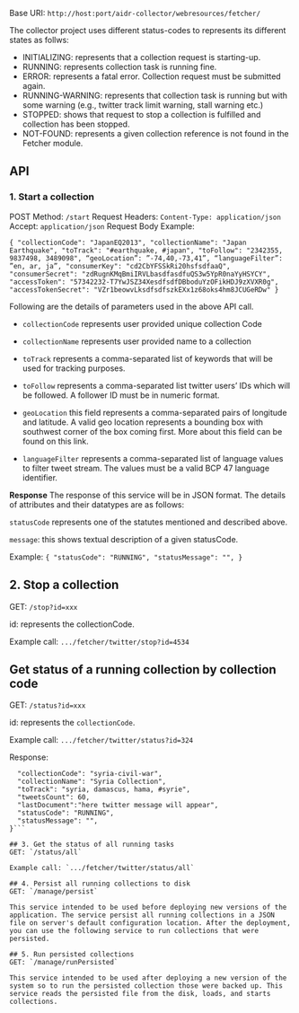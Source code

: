 Base URI: `http://host:port/aidr-collector/webresources/fetcher/`

The collector project uses different status-codes to represents its different states as follws:

* INITIALIZING: represents that a collection request is starting-up. 
* RUNNING: represents collection task is running fine.
* ERROR: represents a fatal error. Collection request must be submitted again.
* RUNNING-WARNING: represents that collection task is running but with some warning (e.g., twitter track limit warning, stall warning etc.)
* STOPPED: shows that request to stop a collection is fulfilled and collection has been stopped.
* NOT-FOUND: represents a given collection reference is not found in the Fetcher module.

## API

### 1. Start a collection
POST Method: `/start`
	Request Headers: `Content-Type: application/json`
	Accept:  `application/json` 
	Request Body Example: 

`{
  "collectionCode": "JapanEQ2013",
  "collectionName": "Japan Earthquake",
  "toTrack": "#earthquake, #japan",
  "toFollow": "2342355, 9837498, 3489098",
  “geoLocation”: ”-74,40,-73,41”,
  “languageFilter”: ”en, ar, ja”,
  "consumerKey": "cd2CbYFSSkRi20hsfsdfaaQ",
  "consumerSecret": "zdRugnKMqBmiIRVLbasdfasdfuQS3w5YpR0naYyHSYCY",
  "accessToken": "57342232-T7YwJSZ34XesdfsdfDBboduYzOFikHDJ9zXVXR0g",
  "accessTokenSecret": "VZr1beowvLksdfsdfszkEXx1z68oks4hm8JCUGeRDw"
}`

Following are the details of parameters used in the above API call.

* `collectionCode` represents user provided unique collection Code
* `collectionName` represents user provided name to a collection 
* `toTrack` represents a comma-separated list of keywords that will be used for tracking purposes.
* `toFollow` represents a comma-separated list twitter users’ IDs which will be followed. A follower ID must be in numeric format.
* `geoLocation` this field represents a comma-separated pairs of longitude and latitude. A valid geo location represents a bounding box with southwest corner of the box coming first. More about this field can be found on this link.

* `languageFilter` represents a comma-separated list of language values to filter tweet stream. The values must be a valid BCP 47 language identifier. 

**Response**
The response of this service will be in JSON format. The details of attributes and their datatypes are as follows:

`statusCode` represents one of the statutes mentioned and described above.

`message`: this shows textual description of a given statusCode. 

Example:
`{
  "statusCode": "RUNNING",
  "statusMessage": "",
}`

## 2. Stop a collection
GET: `/stop?id=xxx`

id: represents the collectionCode.

Example call: `.../fetcher/twitter/stop?id=4534`

## Get status of a running collection by collection code 
GET: `/status?id=xxx`

id: represents the `collectionCode`.

Example call: `.../fetcher/twitter/status?id=324`

Response:
```{
  "collectionCode": "syria-civil-war",
  "collectionName": "Syria Collection",
  "toTrack": "syria, damascus, hama, #syrie",
  "tweetsCount": 60,
  "lastDocument":"here twitter message will appear",
  "statusCode": "RUNNING",
  "statusMessage": "",
}```
			
## 3. Get the status of all running tasks 
GET: `/status/all`

Example call: `.../fetcher/twitter/status/all`

## 4. Persist all running collections to disk 
GET: `/manage/persist`

This service intended to be used before deploying new versions of the application. The service persist all running collections in a JSON file on server's default configuration location. After the deployment, you can use the following service to run collections that were persisted.

## 5. Run persisted collections
GET: `/manage/runPersisted`

This service intended to be used after deploying a new version of the system so to run the persisted collection those were backed up. This service reads the persisted file from the disk, loads, and starts collections.
